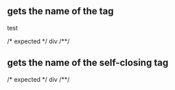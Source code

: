 ## gets the name of the tag
<div>test</div>

/* expected */
div
/**/

## gets the name of the self-closing tag
<div/>

/* expected */
div
/**/